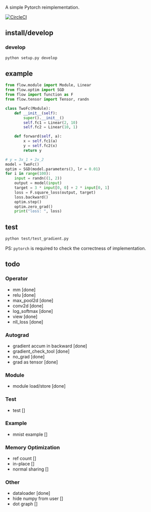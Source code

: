 A simple Pytorch reimplementation.

[![CircleCI](https://circleci.com/gh/Cjkkkk/Pyflow.svg?style=svg)](https://circleci.com/gh/Cjkkkk/Pyflow)

## install/develop
### develop
```bash
python setup.py develop
```
## example

```python
from flow.module import Module, Linear
from flow.optim import SGD
from flow import function as F
from flow.tensor import Tensor, randn

class TwoFc(Module):
    def __init__(self):
        super().__init__()
        self.fc1 = Linear(2, 10)
        self.fc2 = Linear(10, 1)

    def forward(self, a):
        x = self.fc1(a)
        y = self.fc2(x)
        return y

# y = 3x_1 + 2x_2
model = TwoFc()
optim = SGD(model.parameters(), lr = 0.01)
for i in range(100):
    input = randn((1, 2))
    output = model(input)
    target = 3 * input[0, 0] + 2 * input[0, 1]
    loss = F.square_loss(output, target)
    loss.backward()
    optim.step()
    optim.zero_grad()
    print("loss: ", loss)
```
## test
```bash
python test/test_gradient.py
```

PS: `pytorch` is required to check the correctness of implementation.

## todo
### Operator
* mm [done]
* relu [done]
* max_pool2d [done]
* conv2d [done]
* log_softmax [done]
* view [done]
* nll_loss [done]

### Autograd
* gradient accum in backward [done]
* gradient_check_tool [done]
* no_grad [done]
* grad as tensor [done]

### Module
* module load/store [done]

### Test
* test []

### Example
* mnist example []

### Memory Optimization
* ref count []
* in-place []
* normal sharing []

### Other
* dataloader [done]
* hide numpy from user []
* dot graph []